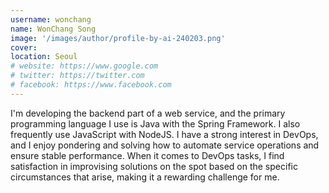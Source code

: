 ```yaml
---
username: wonchang
name: WonChang Song
image: '/images/author/profile-by-ai-240203.png'
cover:
location: Seoul
# website: https://www.google.com
# twitter: https://twitter.com
# facebook: https://www.facebook.com
---
```

I'm developing the backend part of a web service, and the primary programming language I use is Java with the Spring Framework. I also frequently use JavaScript with NodeJS. I have a strong interest in DevOps, and I enjoy pondering and solving how to automate service operations and ensure stable performance. When it comes to DevOps tasks, I find satisfaction in improvising solutions on the spot based on the specific circumstances that arise, making it a rewarding challenge for me.